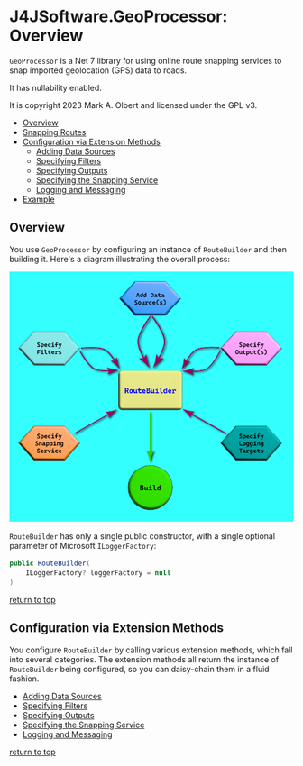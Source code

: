 # J4JSoftware.GeoProcessor: Overview

`GeoProcessor` is a Net 7 library for using online route snapping services to snap imported geolocation (GPS) data to roads.

It has nullability enabled.

It is copyright 2023 Mark A. Olbert and licensed under the GPL v3.

- [Overview](#overview)
- [Snapping Routes](snapping-routes.md)
- [Configuration via Extension Methods](#configuration-via-extension-methods)
  - [Adding Data Sources](adding-data-sources.md)
  - [Specifying Filters](specifying-filters.md)
  - [Specifying Outputs](specifying-outputs.md)
  - [Specifying the Snapping Service](specifying-the-snapping-service.md)
  - [Logging and Messaging](logging-and-messaging.md)
- [Example](example.md)

## Overview

You use `GeoProcessor` by configuring an instance of `RouteBuilder` and then building it. Here's a diagram illustrating the overall process:

![overall process](assets/overview.png)

`RouteBuilder` has only a single public constructor, with a single optional parameter of Microsoft `ILoggerFactory`:

```csharp
public RouteBuilder(
    ILoggerFactory? loggerFactory = null
)
```

[return to top](#j4jsoftwaregeoprocessor-overview)

## Configuration via Extension Methods

You configure `RouteBuilder` by calling various extension methods, which fall into several categories. The extension methods all return the instance of `RouteBuilder` being configured, so you can daisy-chain them in a fluid fashion.

- [Adding Data Sources](adding-data-sources.md)
- [Specifying Filters](specifying-filters.md)
- [Specifying Outputs](specifying-outputs.md)
- [Specifying the Snapping Service](specifying-the-snapping-service.md)
- [Logging and Messaging](logging-and-messaging.md)

[return to top](#j4jsoftwaregeoprocessor-overview)
